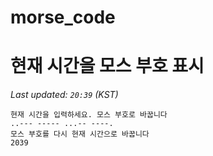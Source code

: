 # morse_code
# 현재 시간을 모스 부호 표시
<!-- MORSE_TIME_START -->
_Last updated: `20:39` (KST)_

```
현재 시간을 입력하세요. 모스 부호로 바꿉니다
..--- ----- ...-- ----.
모스 부호를 다시 현재 시간으로 바꿉니다
2039
```
<!-- MORSE_TIME_END -->
